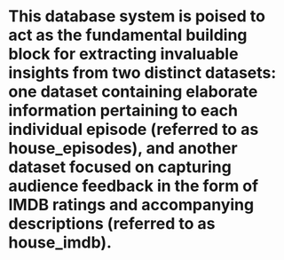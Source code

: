 # This database system is poised to act as the fundamental building block for extracting invaluable insights from two distinct datasets: one dataset containing elaborate information pertaining to each individual episode (referred to as house_episodes), and another dataset focused on capturing audience feedback in the form of IMDB ratings and accompanying descriptions (referred to as house_imdb).
